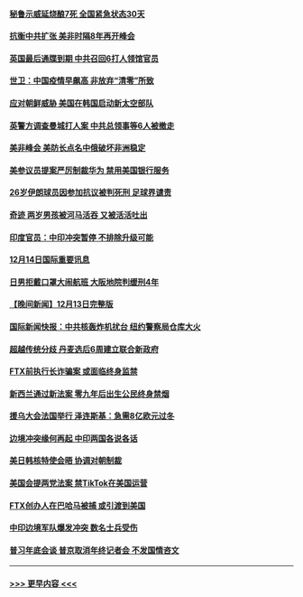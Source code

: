 #### [秘鲁示威延烧酿7死 全国紧急状态30天](../pages/prog202/a103598548.md?t=12151201) 
#### [抗衡中共扩张 美非时隔8年再开峰会](../pages/prog202/a103598333.md?t=12151201) 
#### [英国最后通牒到期 中共召回6打人领馆官员](../pages/prog202/a103598341.md?t=12151201) 
#### [世卫：中国疫情早飙高 非放弃“清零”所致](../pages/prog202/a103598107.md?t=12151201) 
#### [应对朝鲜威胁 美国在韩国启动新太空部队](../pages/prog202/a103598119.md?t=12151201) 
#### [英警方调查曼城打人案 中共总领事等6人被撤走](../pages/prog202/a103598004.md?t=12151201) 
#### [美非峰会 美防长点名中俄破坏非洲稳定](../pages/prog202/a103597941.md?t=12151201) 
#### [美参议员提案严厉制裁华为 禁用美国银行服务](../pages/prog202/a103597938.md?t=12151201) 
#### [26岁伊朗球员因参加抗议被判死刑 足球界谴责](../pages/prog202/a103597849.md?t=12151201) 
#### [奇迹 两岁男孩被河马活吞 又被活活吐出](../pages/prog202/a103597843.md?t=12151201) 
#### [印度官员：中印冲突暂停 不排除升级可能](../pages/prog202/a103597835.md?t=12151201) 
#### [12月14日国际重要讯息](../pages/prog202/a103597856.md?t=12151201) 
#### [日男拒戴口罩大闹航班 大阪地院判缓刑4年](../pages/prog202/a103597755.md?t=12151201) 
#### [【晚间新闻】12月13日完整版](../pages/prog202/a103597629.md?t=12151201) 
#### [国际新闻快报：中共核轰炸机扰台 纽约警察局仓库大火](../pages/prog202/a103597669.md?t=12151201) 
#### [超越传统分歧 丹麦选后6周建立联合新政府](../pages/prog202/a103597723.md?t=12151201) 
#### [FTX前执行长诈骗案 或面临终身监禁](../pages/prog202/a103597696.md?t=12151201) 
#### [新西兰通过新法案 零九年后出生公民终身禁烟](../pages/prog202/a103597319.md?t=12151201) 
#### [援乌大会法国举行 泽连斯基：急需8亿欧元过冬](../pages/prog202/a103597485.md?t=12151201) 
#### [边境冲突缘何再起 中印两国各说各话](../pages/prog202/a103597496.md?t=12151201) 
#### [美日韩核特使会晤 协调对朝制裁](../pages/prog202/a103597489.md?t=12151201) 
#### [美国会提两党法案 禁TikTok在美国运营](../pages/prog202/a103597328.md?t=12151201) 
#### [FTX创办人在巴哈马被捕 或引渡到美国](../pages/prog202/a103597317.md?t=12151201) 
#### [中印边境军队爆发冲突 数名士兵受伤](../pages/prog202/a103597314.md?t=12151201) 
#### [普习年底会谈 普京取消年终记者会 不发国情咨文](../pages/prog202/a103597231.md?t=12151201) 

----
#### [ >>> 更早内容 <<< ](../indexes/prog202-earlier.md)
